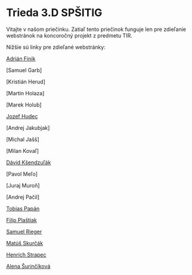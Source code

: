 # Trieda 3.D SPŠITIG
Vitajte v našom priečinku. Zatiaľ tento priečinok funguje len pre zdieľanie webstránok na koncoročný projekt z predmetu TIR.

Nižšie sú linky pre zdieľané webstránky:

[Adrián Finik](https://oazazdravia.vercel.app/)

[Samuel Garb]

[Kristián Herud]

[Martin Holaza]

[Marek Holub]

[Jozef Hudec](https://tretiad.github.io/hudec)

[Andrej Jakubjak]

[Michal Jašš]

[Milan Kovaľ]

[Dávid Kšendzuľák](https://tretiad.github.io/ksendzulak)

[Pavol Meľo]

[Juraj Muroň]

[Andrej Pačil]

[Tobias Papán](https://tretiad.github.io/papan)

[Filip Plaštiak](https://tretiad.github.io/plastiak)

[Samuel Rieger](https://tretiad.github.io/rieger)

[Matúš Skurčák](https://tretiad.github.io/skurcak)

[Henrich Strapec](https://tretiad.github.io/strapec)

[Alena Šurinčíková](https://tretiad.github.io/surincikova)
